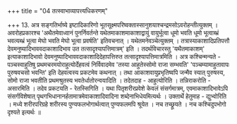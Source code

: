 +++
title = "04 तत्स्वाभाव्यापत्त्यधिकरणम्"

+++
13. अत्र सङ्गतिर्भाष्ये इष्टादिकारिणो भूतसूक्ष्मपरिष्वक्तास्सानुशयाश्चन्द्रमसोऽवरोहन्तीत्युक्तम् । अवरोहप्रकारश्च 'अथैतमेवाध्वानं पुनर्निवर्तन्ते यथेतमाकाशमाकाशाद्वायुं वायुर्भूत्वा धूमो भवति धूमो भूत्वाब्भ्रं भवत्यब्भ्रं भूत्वा मेघो भवति मेघो भूत्वा प्रवर्षति' इतिवचनात् । यथेतमनेवञ्चेत्युक्तम् । तत्रास्याकाशादिप्रतिपत्तौ देवमनुष्यादिभाववदाकाशादिभाव उत तत्सादृश्यापत्तिमात्रम्' इति । तदर्थविचारस्तु 'यथैतमाकाशम्' इत्याकाशादिभावो देवमनुष्यादिभाववदाकाशादिदेहापत्तिरुत तत्सादृश्यापत्तिमात्रमिति । अत्र कश्चिन्मन्यते - पञ्चस्वाहुतिषु प्रथमचरमयोराहुत्योर्देहवत्वं निर्विवादमेव 'तस्या आहुतेस्सोमो राजा सम्भवति' 'पञ्चम्यामाहुतावापः पुरुषवचसो भवन्ति' इति देहवत्वस्य प्रकटमेव कथनात् । तथा आकाशवायुप्रभृतिष्वपि जन्मैव स्यात् पुरुषस्य, सोमो राजा भवतीति प्रथमश्रुतस्य भवतेर्धातोरन्वयादिति । तदेतदाह - आहुत्योरिति । तन्निराकरोति - असारमिति । तदेव प्रकटयति - रेतस्सिगिति । यथा पितृशरीरप्रवेशे केवलं संसर्गमात्रम्, एवमाकाशादिभावेऽपि संसर्गविशेषात् पृथगभिधानानर्हतामात्रमेवाकाशादिवादिना शब्देनाभिधेयमित्यर्थः । उक्तार्थे हेतुमाह - द्युभ्वोरिति । मध्ये शरीरपरिग्रहे शरीरस्य पुण्यफलभोगार्थत्वात् पुण्यफलमपि श्रूयेत । नच तच्छ्रूयते । नच कश्चिदुपभोगो दृश्यते इत्यर्थः ॥